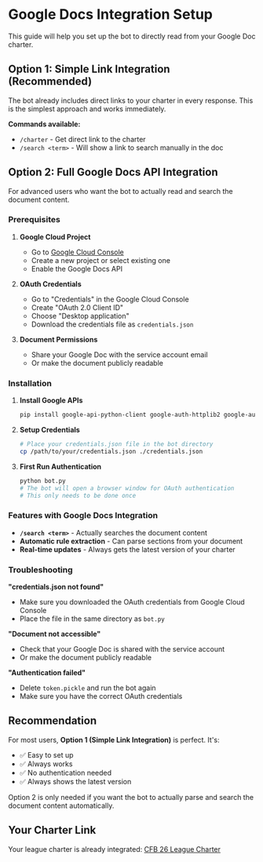 # Google Docs Integration Setup

This guide will help you set up the bot to directly read from your Google Doc charter.

## Option 1: Simple Link Integration (Recommended)

The bot already includes direct links to your charter in every response. This is the simplest approach and works immediately.

**Commands available:**
- `/charter` - Get direct link to the charter
- `/search <term>` - Will show a link to search manually in the doc

## Option 2: Full Google Docs API Integration

For advanced users who want the bot to actually read and search the document content.

### Prerequisites

1. **Google Cloud Project**
   - Go to [Google Cloud Console](https://console.cloud.google.com/)
   - Create a new project or select existing one
   - Enable the Google Docs API

2. **OAuth Credentials**
   - Go to "Credentials" in the Google Cloud Console
   - Create "OAuth 2.0 Client ID"
   - Choose "Desktop application"
   - Download the credentials file as `credentials.json`

3. **Document Permissions**
   - Share your Google Doc with the service account email
   - Or make the document publicly readable

### Installation

1. **Install Google APIs**
   ```bash
   pip install google-api-python-client google-auth-httplib2 google-auth-oauthlib
   ```

2. **Setup Credentials**
   ```bash
   # Place your credentials.json file in the bot directory
   cp /path/to/your/credentials.json ./credentials.json
   ```

3. **First Run Authentication**
   ```bash
   python bot.py
   # The bot will open a browser window for OAuth authentication
   # This only needs to be done once
   ```

### Features with Google Docs Integration

- **`/search <term>`** - Actually searches the document content
- **Automatic rule extraction** - Can parse sections from your document
- **Real-time updates** - Always gets the latest version of your charter

### Troubleshooting

**"credentials.json not found"**
- Make sure you downloaded the OAuth credentials from Google Cloud Console
- Place the file in the same directory as `bot.py`

**"Document not accessible"**
- Check that your Google Doc is shared with the service account
- Or make the document publicly readable

**"Authentication failed"**
- Delete `token.pickle` and run the bot again
- Make sure you have the correct OAuth credentials

## Recommendation

For most users, **Option 1 (Simple Link Integration)** is perfect. It's:
- ✅ Easy to set up
- ✅ Always works
- ✅ No authentication needed
- ✅ Always shows the latest version

Option 2 is only needed if you want the bot to actually parse and search the document content automatically.

## Your Charter Link

Your league charter is already integrated: [CFB 26 League Charter](https://docs.google.com/document/d/1lX28DlMmH0P77aficBA_1Vo9ykEm_bAroSTpwMhWr_8/edit)
